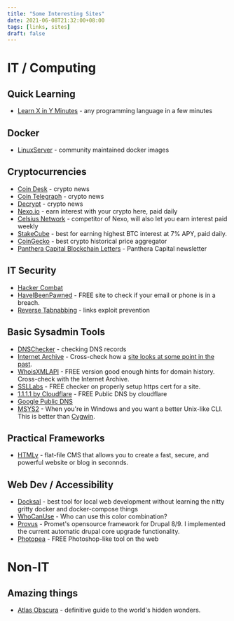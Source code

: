```yaml
---
title: "Some Interesting Sites"
date: 2021-06-08T21:32:00+08:00
tags: [links, sites]
draft: false
---
```


# IT / Computing

## Quick Learning
* [Learn X in Y Minutes](https://learnxinyminutes.com/) - any programming language in a few minutes

## Docker
* [LinuxServer](https://www.linuxserver.io/) - community maintained docker images

## Cryptocurrencies
* [Coin Desk](https://www.coindesk.com/) - crypto news
* [Coin Telegraph](https://www.cointelegraph.com/) - crypto news
* [Decrypt](https://decrypt.co/) - crypto news
* [Nexo.io](https://platform.nexo.io) - earn interest with your crypto here, paid daily
* [Celsius Network](https://celsius.network) - competitor of Nexo, will also let you earn interest paid weekly
* [StakeCube](https://stakecube.net) - best for earning highest BTC interest at 7% APY, paid daily.
* [CoinGecko](https://coingecko.com) - best crypto historical price aggregator
* [Panthera Capital Blockchain Letters](https://panteracapital.com/blockchain-letter/) - Panthera Capital newsletter

## IT Security
* [Hacker Combat](https://www.hackercombat.com)
* [HaveIBeenPawned](https://haveibeenpwned.com/) - FREE site to check if your email or phone is in a breach.
* [Reverse Tabnabbing](https://techblog.topdesk.com/security/developers-need-know-reverse-tabnabbing/) - links exploit prevention

## Basic Sysadmin Tools
* [DNSChecker](https://dnschecker.org/) - checking DNS records
* [Internet Archive](https://archive.org/) - Cross-check how a [site looks at some point in the past](https://ismael.casimpan.com/posts/internet-archive/).
* [WhoisXMLAPI](https://whois-history.whoisxmlapi.com/) - FREE version good enough hints for domain history. Cross-check with the Internet Archive.
* [SSLLabs](https://www.ssllabs.com/ssltest/) - FREE checker on properly setup https cert for a site.
* [1.1.1.1 by Cloudflare](https://1.1.1.1/) - FREE Public DNS by cloudflare
* [Google Public DNS](https://developers.google.com/speed/public-dns/docs/using)
* [MSYS2](https://www.msys2.org/) - When you're in Windows and you want a better Unix-like CLI. This is better than [Cygwin](https://www.cygwin.com/).

## Practical Frameworks
* [HTMLy](https://www.htmly.com) - flat-file CMS that allows you to create a fast, secure, and powerful website or blog in seconnds.

## Web Dev / Accessibility
* [Docksal](https://docksal.io/) - best tool for local web development without learning the nitty gritty docker and docker-compose things
* [WhoCanUse](https://whocanuse.com/) - Who can use this color combination?
* [Provus](https://promet.github.io/provus/) - Promet's opensource framework for Drupal 8/9. I implemented the current automatic drupal core upgrade functionality.
* [Photopea](https://www.photopea.com/) - FREE Photoshop-like tool on the web


# Non-IT

## Amazing things
* [Atlas Obscura](https://www.atlasobscura.com) - definitive guide to the world's hidden wonders.
